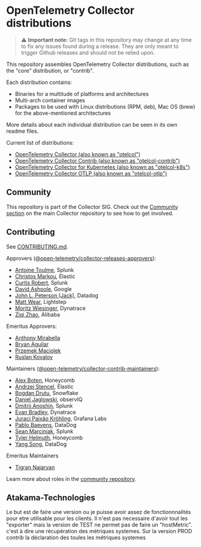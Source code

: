 # OpenTelemetry Collector distributions

> :warning: **Important note:** Git tags in this repository may change at any time to fix any issues found during a release. They are only meant to trigger Github releases and should not be relied upon.

This repository assembles OpenTelemetry Collector distributions, such as the "core" distribution, or "contrib".

Each distribution contains:

- Binaries for a multitude of platforms and architectures
- Multi-arch container images
- Packages to be used with Linux distributions (RPM, deb), Mac OS (brew) for the above-mentioned architectures

More details about each individual distribution can be seen in its own readme files.

Current list of distributions:

- [OpenTelemetry Collector (also known as "otelcol")](./distributions/otelcol)
- [OpenTelemetry Collector Contrib (also known as "otelcol-contrib")](./distributions/otelcol-contrib)
- [OpenTelemetry Collector for Kubernetes (also known as "otelcol-k8s")](./distributions/otelcol-k8s)
- [OpenTelemetry Collector OTLP (also known as "otelcol-otlp")](./distributions/otelcol-otlp)

## Community

This repository is part of the Collector SIG. Check out the [Community section](https://github.com/open-telemetry/opentelemetry-collector?tab=readme-ov-file#community) on the main Collector repository to see how to get involved.

## Contributing

See [CONTRIBUTING.md](CONTRIBUTING.md).

Approvers ([@open-telemetry/collector-releases-approvers](https://github.com/orgs/open-telemetry/teams/collector-releases-approvers)):

- [Antoine Toulme](https://github.com/atoulme), Splunk
- [Christos Markou](https://github.com/ChrsMark), Elastic
- [Curtis Robert](https://github.com/crobert-1), Splunk
- [David Ashpole](https://github.com/dashpole), Google
- [John L. Peterson (Jack)](https://github.com/jackgopack4), Datadog
- [Matt Wear](https://github.com/mwear), Lightstep
- [Moritz Wiesinger](https://github.com/mowies), Dynatrace
- [Ziqi Zhao](https://github.com/fatsheep9146), Alibaba

Emeritus Approvers:

- [Anthony Mirabella](https://github.com/Aneurysm9)
- [Bryan Aguilar](https://github.com/bryan-aguilar)
- [Przemek Maciolek](https://github.com/pmm-sumo)
- [Ruslan Kovalov](https://github.com/kovrus)

Maintainers ([@open-telemetry/collector-contrib-maintainers](https://github.com/orgs/open-telemetry/teams/collector-contrib-maintainers)):

- [Alex Boten](https://github.com/codeboten), Honeycomb
- [Andrzej Stencel](https://github.com/andrzej-stencel), Elastic
- [Bogdan Drutu](https://github.com/bogdandrutu), Snowflake
- [Daniel Jaglowski](https://github.com/djaglowski), observIQ
- [Dmitrii Anoshin](https://github.com/dmitryax), Splunk
- [Evan Bradley](https://github.com/evan-bradley), Dynatrace
- [Juraci Paixão Kröhling](https://github.com/jpkrohling), Grafana Labs
- [Pablo Baeyens](https://github.com/mx-psi), DataDog
- [Sean Marciniak](https://github.com/MovieStoreGuy), Splunk
- [Tyler Helmuth](https://github.com/TylerHelmuth), Honeycomb
- [Yang Song](https://github.com/songy23), DataDog

Emeritus Maintainers

- [Tigran Najaryan](https://github.com/tigrannajaryan)

Learn more about roles in the [community repository](https://github.com/open-telemetry/community/blob/main/guides/contributor/membership.md).

## Atakama-Technologies
Le but est de faire une version ou je puisse avoir assez de fonctionnnalités pour etre utilisable pour les clients.
Il n'est pas necessaire d'avoir tout les "exporter" mais la version de TEST ne permet pas de faire un "hostMetric". c'est à dire une récupération des métriques systemes.
Sur la version PROD contrib la déclaration des toules les métriques systemes
